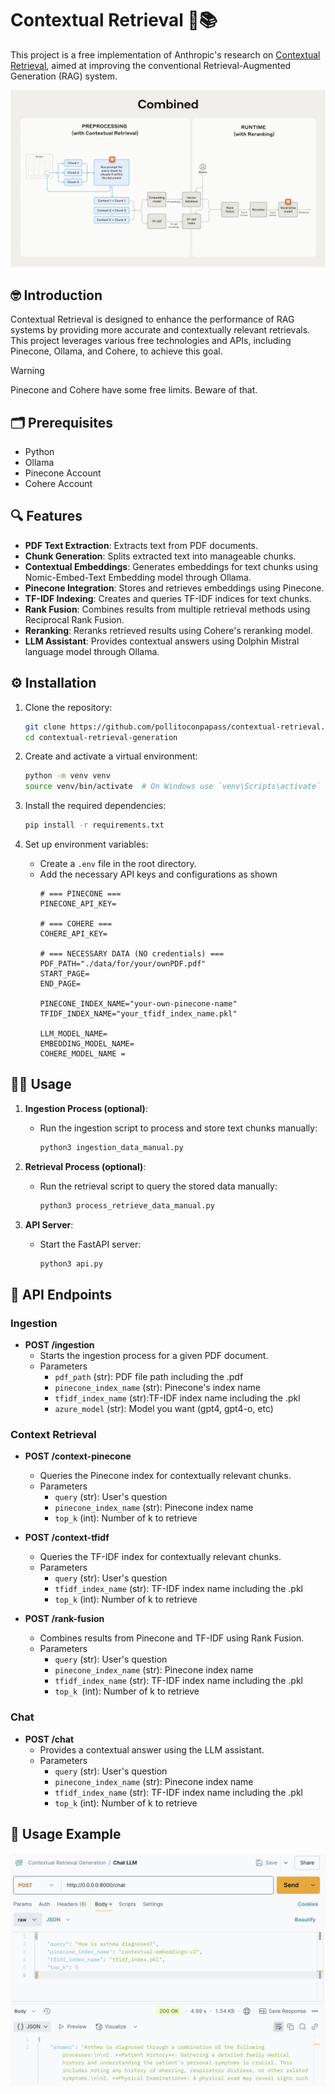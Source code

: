 # Contextual Retrieval 🤖📚
This project is a free implementation of Anthropic's research on [Contextual Retrieval](https://www.anthropic.com/news/contextual-retrieval), aimed at improving the conventional Retrieval-Augmented Generation (RAG) system.

![alt text](public/contextual-retrieval-image.png)


## 🤓 Introduction

Contextual Retrieval is designed to enhance the performance of RAG systems by providing more accurate and contextually relevant retrievals. This project leverages various free technologies and APIs, including Pinecone, Ollama, and Cohere, to achieve this goal.

> [!WARNING]
> Pinecone and Cohere have some free limits. Beware of that.

## 🗂️ Prerequisites
- Python
- Ollama
- Pinecone Account
- Cohere Account

## 🔍 Features

- **PDF Text Extraction**: Extracts text from PDF documents.
- **Chunk Generation**: Splits extracted text into manageable chunks.
- **Contextual Embeddings**: Generates embeddings for text chunks using Nomic-Embed-Text Embedding model through Ollama.
- **Pinecone Integration**: Stores and retrieves embeddings using Pinecone.
- **TF-IDF Indexing**: Creates and queries TF-IDF indices for text chunks.
- **Rank Fusion**: Combines results from multiple retrieval methods using Reciprocal Rank Fusion.
- **Reranking**: Reranks retrieved results using Cohere's reranking model.
- **LLM Assistant**: Provides contextual answers using Dolphin Mistral language model through Ollama.


## ⚙️ Installation

1. Clone the repository:
    ```sh
    git clone https://github.com/pollitoconpapass/contextual-retrieval.git
    cd contextual-retrieval-generation
    ```

2. Create and activate a virtual environment:
    ```sh
    python -m venv venv
    source venv/bin/activate  # On Windows use `venv\Scripts\activate`
    ```

3. Install the required dependencies:
    ```sh
    pip install -r requirements.txt
    ```

4. Set up environment variables:
    - Create a `.env` file in the root directory.
    - Add the necessary API keys and configurations as shown
        ```
        # === PINECONE ===
        PINECONE_API_KEY=

        # === COHERE ===
        COHERE_API_KEY=

        # === NECESSARY DATA (NO credentials) ===
        PDF_PATH="./data/for/your/ownPDF.pdf"
        START_PAGE=
        END_PAGE=

        PINECONE_INDEX_NAME="your-own-pinecone-name"
        TFIDF_INDEX_NAME="your_tfidf_index_name.pkl"

        LLM_MODEL_NAME=
        EMBEDDING_MODEL_NAME=
        COHERE_MODEL_NAME =
        ```


## 🧑‍💻 Usage

1. **Ingestion Process (optional)**:
    - Run the ingestion script to process and store text chunks manually:
        ```sh
        python3 ingestion_data_manual.py
        ```

2. **Retrieval Process (optional)**:
    - Run the retrieval script to query the stored data manually:
        ```sh
        python3 process_retrieve_data_manual.py
        ```

3. **API Server**:
    - Start the FastAPI server:
        ```sh
        python3 api.py
        ```

## 🧠 API Endpoints
### Ingestion

- **POST /ingestion**
    - Starts the ingestion process for a given PDF document.
    - Parameters
        - `pdf_path` (str): PDF file path including the .pdf
        - `pinecone_index_name` (str): Pinecone's index name
        - `tfidf_index_name` (str):TF-IDF index name including the .pkl
        - `azure_model` (str): Model you want (gpt4, gpt4-o, etc)

### Context Retrieval

- **POST /context-pinecone**
    - Queries the Pinecone index for contextually relevant chunks.
    - Parameters 
        - `query` (str): User's question
        - `pinecone_index_name` (str): Pinecone index name
        - `top_k` (int): Number of k to retrieve

- **POST /context-tfidf**
    - Queries the TF-IDF index for contextually relevant chunks.
    - Parameters
        - `query` (str): User's question
        - `tfidf_index_name` (str): TF-IDF index name including the .pkl
        - `top_k` (int): Number of k to retrieve

- **POST /rank-fusion**
    - Combines results from Pinecone and TF-IDF using Rank Fusion.
    - Parameters
        - `query` (str): User's question
        - `pinecone_index_name` (str): Pinecone index name
        - `tfidf_index_name` (str): TF-IDF index name including the .pkl
        - `top_k `(int): Number of k to retrieve

### Chat

- **POST /chat**
    - Provides a contextual answer using the LLM assistant.
    - Parameters
        - `query` (str): User's question
        - `pinecone_index_name` (str): Pinecone index name
        - `tfidf_index_name` (str): TF-IDF index name including the .pkl
        - `top_k` (int): Number of k to retrieve


## 🧪 Usage Example
![alt text](./public/demo-image.png)